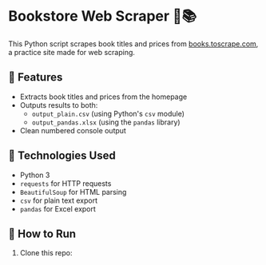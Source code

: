 # Bookstore Web Scraper 🛒📚

This Python script scrapes book titles and prices from [books.toscrape.com](https://books.toscrape.com), a practice site made for web scraping.

## 📌 Features
- Extracts book titles and prices from the homepage
- Outputs results to both:
  - `output_plain.csv` (using Python's `csv` module)
  - `output_pandas.xlsx` (using the `pandas` library)
- Clean numbered console output

## 🧰 Technologies Used
- Python 3
- `requests` for HTTP requests
- `BeautifulSoup` for HTML parsing
- `csv` for plain text export
- `pandas` for Excel export

## 🚀 How to Run
1. Clone this repo:

